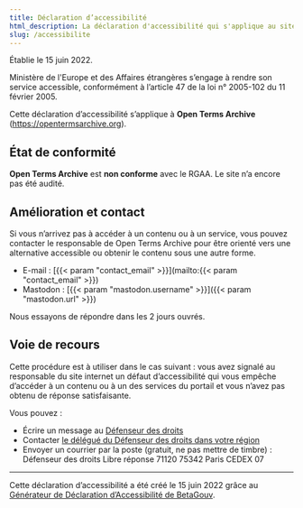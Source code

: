```yaml
---
title: Déclaration d’accessibilité
html_description: La déclaration d'accessibilité qui s'applique au site internet d'Open Terms Archive.
slug: /accessibilite
---
```


Établie le 15 juin 2022.

Ministère de l'Europe et des Affaires étrangères s’engage à rendre son service accessible, conformément à l’article 47 de la loi n° 2005-102 du 11 février 2005.

Cette déclaration d’accessibilité s’applique à **Open Terms Archive** (https://opentermsarchive.org).

## État de conformité

**Open Terms Archive** est **non conforme** avec le RGAA. Le site n’a encore pas été audité.

## Amélioration et contact

Si vous n’arrivez pas à accéder à un contenu ou à un service, vous pouvez contacter le responsable de Open Terms Archive pour être orienté vers une alternative accessible ou obtenir le contenu sous une autre forme.

- E-mail : [{{< param "contact_email" >}}](mailto:{{< param "contact_email" >}})
- Mastodon : [{{< param "mastodon.username" >}}]({{< param "mastodon.url" >}})

Nous essayons de répondre dans les 2 jours ouvrés.

## Voie de recours

Cette procédure est à utiliser dans le cas suivant : vous avez signalé au responsable du site internet un défaut d’accessibilité qui vous empêche d’accéder à un contenu ou à un des services du portail et vous n’avez pas obtenu de réponse satisfaisante.

Vous pouvez :

- Écrire un message au [Défenseur des droits](https://formulaire.defenseurdesdroits.fr/)
- Contacter [le délégué du Défenseur des droits dans votre région](https://www.defenseurdesdroits.fr/saisir/delegues)
- Envoyer un courrier par la poste (gratuit, ne pas mettre de timbre) :
  Défenseur des droits
  Libre réponse 71120 75342 Paris CEDEX 07

---

Cette déclaration d’accessibilité a été créé le 15 juin 2022 grâce au [Générateur de Déclaration d’Accessibilité de BetaGouv](https://betagouv.github.io/a11y-generateur-declaration/#create).
